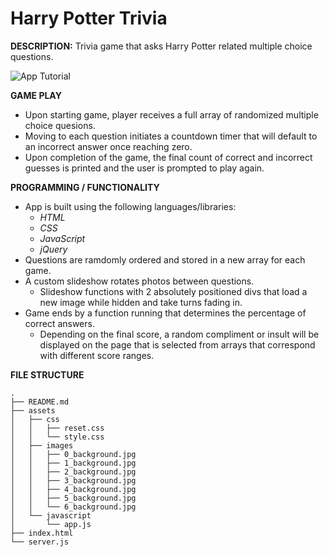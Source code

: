 # Harry Potter Trivia

**DESCRIPTION:** Trivia game that asks Harry Potter related multiple choice questions.


![App Tutorial](Trivia-Game.gif)


**GAME PLAY**

* Upon starting game, player receives a full array of randomized multiple choice quesions.
* Moving to each question initiates a countdown timer that will default to an incorrect answer once reaching zero.
* Upon completion of the game, the final count of correct and incorrect guesses is printed and the user is prompted to play again.


**PROGRAMMING / FUNCTIONALITY**

* App is built using the following languages/libraries:
  - *HTML* 
  - *CSS* 
  - *JavaScript*
  - *jQuery*
* Questions are ramdomly ordered and stored in a new array for each game.
* A custom slideshow rotates photos between questions.
  - Slideshow functions with 2 absolutely positioned divs that load a new image while hidden and take turns fading in.
* Game ends by a function running that determines the percentage of correct answers.
  - Depending on the final score, a random compliment or insult will be displayed on the page that is selected from arrays that correspond with different score ranges.


**FILE STRUCTURE**

```
.
├── README.md
├── assets
│   ├── css
│   │   ├── reset.css
│   │   └── style.css
│   ├── images
│   │   ├── 0_background.jpg
│   │   ├── 1_background.jpg
│   │   ├── 2_background.jpg
│   │   ├── 3_background.jpg
│   │   ├── 4_background.jpg
│   │   ├── 5_background.jpg
│   │   └── 6_background.jpg
│   └── javascript
│       └── app.js
├── index.html
└── server.js
```